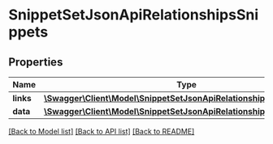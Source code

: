 # SnippetSetJsonApiRelationshipsSnippets

## Properties
Name | Type | Description | Notes
------------ | ------------- | ------------- | -------------
**links** | [**\Swagger\Client\Model\SnippetSetJsonApiRelationshipsSnippetsLinks**](SnippetSetJsonApiRelationshipsSnippetsLinks.md) |  | [optional] 
**data** | [**\Swagger\Client\Model\SnippetSetJsonApiRelationshipsSnippetsData[]**](SnippetSetJsonApiRelationshipsSnippetsData.md) |  | [optional] 

[[Back to Model list]](../../README.md#documentation-for-models) [[Back to API list]](../../README.md#documentation-for-api-endpoints) [[Back to README]](../../README.md)

